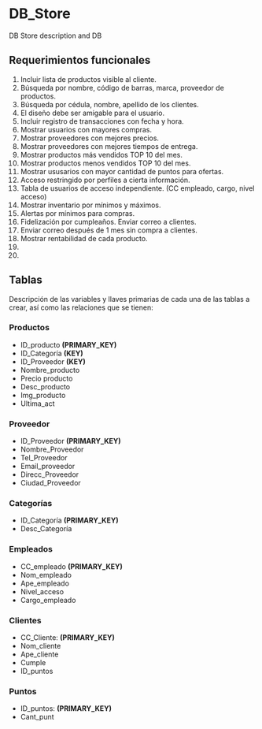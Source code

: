 # DB_Store
DB Store description and DB
## Requerimientos funcionales ##
1. Incluir lista de productos visible al cliente.
2. Búsqueda por nombre, código de barras, marca, proveedor de productos.
3. Búsqueda por cédula, nombre, apellido de los clientes.
4. El diseño debe ser amigable para el usuario.
5. Incluir registro de transacciones con fecha y hora.
6. Mostrar usuarios con mayores compras.
7. Mostrar proveedores con mejores precios.
8. Mostrar proveedores con mejores tiempos de entrega.
9. Mostrar productos más vendidos TOP 10 del mes.
10. Mostrar productos menos vendidos TOP 10 del mes.
11. Mostrar ususarios con mayor cantidad de puntos para ofertas.
12. Acceso restringido por perfiles a cierta información.
13. Tabla de usuarios de acceso independiente. (CC empleado, cargo, nivel acceso)
14. Mostrar inventario por mínimos y máximos.
15. Alertas por mínimos para compras.
16. Fidelización por cumpleaños. Enviar correo a clientes.
17. Enviar correo después de 1 mes sin compra a clientes.
18. Mostrar rentabilidad de cada producto.
19. 
20. 

## Tablas ##

Descripción de las variables y llaves primarias de cada una de las tablas a crear, así como las relaciones que se tienen:

### Productos
* ID_producto **(PRIMARY_KEY)**
* ID_Categoría **(KEY)**
* ID_Proveedor **(KEY)**
* Nombre_producto
* Precio producto
* Desc_producto
* Img_producto
* Ultima_act

### Proveedor
* ID_Proveedor **(PRIMARY_KEY)**
* Nombre_Proveedor
* Tel_Proveedor
* Email_proveedor
* Direcc_Proveedor
* Ciudad_Proveedor

### Categorías
* ID_Categoría **(PRIMARY_KEY)**
* Desc_Categoría

### Empleados
* CC_empleado **(PRIMARY_KEY)**
* Nom_empleado
* Ape_empleado
* Nivel_acceso
* Cargo_empleado

### Clientes
* CC_Cliente: **(PRIMARY_KEY)**
* Nom_cliente
* Ape_cliente
* Cumple
* ID_puntos

### Puntos
* ID_puntos: **(PRIMARY_KEY)**
* Cant_punt


